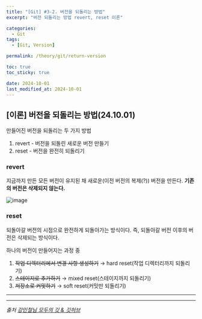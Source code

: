 ```yaml
---
title: "[Git] #3-2. 버전을 되돌리는 방법"
excerpt: "버전 되돌리는 방법 revert, reset 이론"

categories:
  - Git
tags:
  - [Git, Version]

permalink: /theory/git/return-version

toc: true
toc_sticky: true

date: 2024-10-01
last_modified_at: 2024-10-01
---
```


## [이론] 버전을 되돌리는 방법(24.10.01) 

만들어진 버전을 되돌리는 두 가지 방법
1. revert - 버전을 되돌린 새로운 버전 만들기
2. reset - 버전을 완전히 되돌리기

### revert
지금까지 만든 모든 버전이 유지된 채 새로운(이전 버전의 복제(?)) 버전을 만든다. **기존의 버전은 삭제되지 않는다.**

![image](https://github.com/user-attachments/assets/fca18fcb-d404-420f-8d89-a3e7977fa2e7)


### reset
되돌아갈 버전의 시점으로 완전하게 되돌아가는 방식이다. 즉, 되돌아갈 버전 이후의 버전은 삭제되는 방식이다.

하나의 버전이 만들어지는 과정 중
1. ~~작업 디렉터리에서 변경 사항 생성하기~~ → hard reset(작업 디렉터리까지 되돌리기)
2. ~~스테이지로 추가하기~~ → mixed reset(스테이지까지 되돌리기) 
3. ~~저장소로 커밋하기~~ → soft reset(커밋만 되돌리기)

---

--- 

*출처*
*[강민철님 모두의 깃 & 깃허브](https://www.inflearn.com/course/%EB%AA%A8%EB%91%90%EC%9D%98-%EA%B9%83-%EA%B9%83%ED%97%88%EB%B8%8C)*